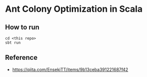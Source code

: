 # Ant Colony Optimization in Scala

## How to run

```
cd <this repo>
sbt run
```

## Reference

* https://qiita.com/EnsekiTT/items/9b13ceba391221687f42